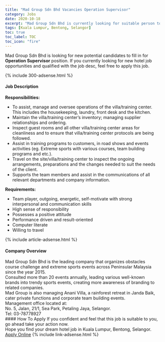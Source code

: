 ```yaml
---
title: "Mad Group Sdn Bhd Vacancies Operation Supervisor" 
category: Jobs 
date: 2020-10-18 
excerpt: "Mad Group Sdn Bhd is currently looking for suitable person to fill in the Operation Supervisor which positioned at Kuala Lumpur, Bentong, Selangor" 
tags: [Kuala Lumpur, Bentong, Selangor] 
toc: true 
toc_label: TOC 
toc_icon: "fire" 
--- 
```


<p>Mad Group Sdn Bhd is looking for new potential candidates to fill in for <b>Operation Supervisor</b> position. If you currently looking for new hotel job opportunities and qualified with the job desc, feel free to apply this job.
</p>{% include 300-adsense.html %} 
<div><div><h4>Job Description</h4></div><div><div><span><div><div><strong>Responsibilities:</strong></div><ul><li><div>To assist, manage and oversee operations of the villa/training center. This includes the housekeeping, laundry, front desk and the kitchen.</div></li><li><div>Maintain the villa/training center&#8217;s inventory; managing supplier relationships and ordering.</div></li><li><div>Inspect guest rooms and all other villa/training center areas for cleanliness and to ensure that villa/training center protocols are being followed.</div></li><li><div>Assist in training programs to customers, in road shows and events activities (eg. Extreme sports with various courses, team building programs and etc.).</div></li><li><div>Travel on the site/villa/training center to inspect the ongoing arrangements, preparations and the changes needed to suit the needs of the client.</div></li><li><div>Supports the team members and assist in the communications of all relevant departments and company information.</div></li></ul><div><strong>Requirements:</strong></div><ul><li><div>Team player, outgoing, energetic, self-motivate with strong interpersonal and communication skills</div></li><li><div>High sense of responsibility</div></li><li><div>Possesses a positive attitude</div></li><li><div>Performance driven and result-oriented</div></li><li><div>Computer literate</div></li><li>Willing to travel</li></ul></div></span></div></div></div> 
{% include article-adsense.html %} 
<div><div><h4>Company Overview</h4></div><div><div><span><div><div>Mad Group Sdn Bhd is&#160;the leading company that organizes obstacles course challenge and extreme sports events across Peninsular Malaysia since the year 2015.</div>
<div>Consulted more than 20 events annually, leading various well-known brands into trendy sports events, creating more awareness of branding to related companies.</div>
<div>Mad Group is also managing Anani Villa, a rainforest retreat in Janda Baik, cater private functions and corporate team building events.</div>
<div>Management office located at:<br>
No. 5, Jalan, 21/1, Sea Park, Petaling Jaya, Selangor.<br>
Tel: 03-78778927</div></div></span></div></div></div> 
#### How To Apply 
If you confident and feel that this job is suitable to you, go ahead take your action now. <br/> 
Hope you find your dream hotel job in Kuala Lumpur, Bentong, Selangor. <br/> 
<a href="https://www.jobstreet.com.my/en/job/operation-supervisor-4405827?jobId=jobstreet-my-job-4405827" class="btn btn--info" target="_blank" rel="nofollow noopenner">Apply Online</a> 
{% include link-adsense.html %} 